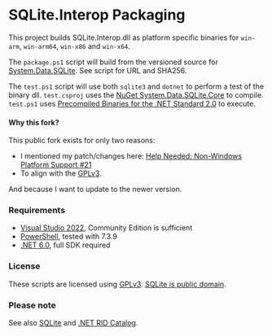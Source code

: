 # SQLite.Interop Packaging

This project builds SQLite.Interop.dll as platform specific binaries for `win-arm`, `win-arm64`, `win-x86` and `win-x64`.

The `package.ps1` script will build from the versioned source for [System.Data.SQLite](https://system.data.sqlite.org). See script for URL and SHA256.

The `test.ps1` script will use both `sqlite3` and `dotnet` to perform a test of the binary dll. `test.csproj` uses the [NuGet System.Data.SQLite.Core](https://www.nuget.org/packages/System.Data.SQLite.Core/) to compile. `test.ps1` uses [Precompiled Binaries for the .NET Standard 2.0](https://system.data.sqlite.org/index.html/doc/trunk/www/downloads.wiki) to execute.

#### Why this fork?

This public fork exists for only two reasons:

- I mentioned my patch/changes here: [Help Needed: Non-Windows Platform Support #21](https://github.com/jdhitsolutions/MySQLite/issues/21)
- To align with the [GPLv3](http://www.gnu.org/licenses).

And because I want to update to the newer version.

### Requirements

- [Visual Studio 2022](https://visualstudio.microsoft.com/vs/), Community Edition is sufficient
- [PowerShell](https://github.com/PowerShell/PowerShell), tested with 7.3.9
- [.NET 6.0](https://dotnet.microsoft.com/en-us/download/dotnet/6.0), full SDK required

### License

These scripts are licensed using [GPLv3](http://www.gnu.org/licenses). [SQLite is public domain](https://www.sqlite.org/copyright.html).

### Please note

See also [SQLite](https://system.data.sqlite.org/index.html/doc/trunk/www/downloads.wiki) and [.NET RID Catalog](https://learn.microsoft.com/en-us/dotnet/core/rid-catalog).
